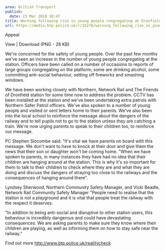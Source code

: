 ```yaml
area: British Transport
publish:
  date: 23 Mar 2018 10:47
title: Warning following rise in young people congregating at Dronfield station
url: https://media.btp.police.uk/r/15278/warning_following_rise_in_young_people_congregati
```

Appeal

View | Download (PNG - 28 KB)

We're concerned for the safety of young people. Over the past few months we've seen an increase in the number of young people congregating at the station.
Officers have been called on a number of occasions to reports of large groups congregating on the platform; some are drinking alcohol, some committing anti-social behaviour, setting off fireworks and smashing windows.

We have been working closely with Northern, Network Rail and The Friends of Dronfield station for some time now to address the problem. CCTV has been installed at the station and we've been undertaking extra patrols with Northern Safer Patrol officers. We've also spoken to a number of young people and visited or sent letters home to their parents. We've also been into the local school to reinforce the message about the dangers of the railway and to tell pupils not to go to the station unless they are catching a train.
We're now urging parents to speak to their children too, to reinforce our message.

PC Stephen Slocombe said: "It's vital we have parents on board with this message. We don't want to have to knock at their door and give them the news that their son or daughter won't be coming home.
"When we have spoken to parents, in many instances they have had no idea that their children are hanging around at the station. This is why it's so important for them to talk to their children to check where they are and what they are doing and discuss the dangers of straying too close to the railways and the consequences of hanging around there".

Lyndsey Sherwood, Northern Community Safety Manager, and Vicki Beadle, Network Rail Community Safety Manager "People need to realise that the station is not a playground and it is vital that people treat the railway with the respect it deserves.

"In addition to being anti-social and disruptive to other station users, this behaviour is incredibly dangerous and could have devastating consequences. We are asking parents to make sure they know where their children are playing, as well as informing them on how to stay safe near the railway."

Find out more http://www.btp.police.uk/realitycheck
